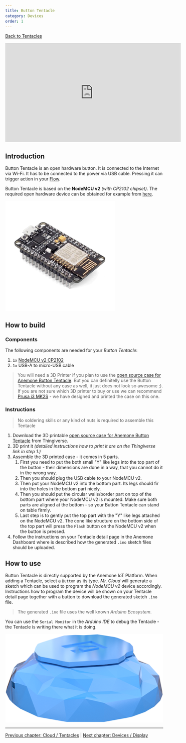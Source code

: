 ```yaml
---
title: Button Tentacle
category: Devices
order: 1
---
```


[<i class="fa fa-arrow-up" aria-hidden="true"></i> Back to Tentacles](/cloud/tentacles)

<iframe width="560" height="315" src="https://www.youtube.com/embed/XzEyqce2l4o?rel=0&amp;controls=0&amp;showinfo=0" frameborder="0" gesture="media" allow="encrypted-media" allowfullscreen></iframe>

## Introduction

Button Tentacle is an open hardware button. It is connected to the Internet via Wi-Fi. It has to be connected to the power via USB cable. Pressing it can trigger action in your [Flow](/cloud/flows).

Button Tentacle is based on the **NodeMCU v2** *(with CP2102 chipset)*. The required open hardware device can be obtained for example from [here](https://goo.gl/QWsBTM).

![NodeMCU v2](/images/nodemcu_v2.png)

## How to build

### Components

The following components are needed for your *Button Tentacle*:

1. `1x` [NodeMCU v2 CP2102](https://goo.gl/QWsBTM)
2. `1x` USB-A to micro-USB cable

> You will need a 3D Printer if you plan to use the [open source case for Anemone Button Tentacle](#). But you can definitelly use the Button Tentacle without any case as well, it just does not look so awesome ;). If you are not sure which 3D printer to buy or use we can recommend [Prusa i3 MK2S](https://www.prusa3d.com/#our-printer) - we have designed and printed the case on this one.

### Instructions

> No soldering skills or any kind of nuts is required to assemble this Tentacle

1. Download the 3D printable [open source case for Anemone Button Tentacle](#) from Thingiverse.
2. 3D print it *(detailed instructions how to print it are on the Thingiverse link in step 1.)*
3. Assemble the 3D printed case - it comes in 5 parts.
   1. First you need to put the both small "Y" like legs into the top part of the button - their dimensions are done in a way, that you cannot do it in the wrong way.
   2. Then you should plug the USB cable to your NodeMCU v2.
   3. Then put your NodeMCU v2 into the bottom part. Its legs should fir into the holes in the bottom part nicely.
   4. Then you should put the circular walls/border part on top of the bottom part where your NodeMCU v2 is mounted. Make sure both parts are aligned at the bottom - so your Button Tentacle can stand on table firmly.
   5. Last step is to gently put the top part with the "Y" like legs attached on the NodeMCU v2. The cone like structure on the bottom side of the top part will press the `Flash` button on the NodeMCU v2 when the button is pressed.
4. Follow the instructions on your Tentacle detail page in the Anemone Dashboard where is described how the generated `.ino` sketch files should be uploaded.

## How to use

Button Tentacle is directly supported by the Anemone IoT Platform. When adding a Tentacle, select a `Button` as its type. *Mr. Cloud* will generate a sketch which can be used to program the *NodeMCU v2* device accordingly. Instructions how to program the device will be shown on your Tentacle detail page together with a button to download the generated sketch `.ino` file.

> The generated `.ino` file uses the well known *Arduino Ecosystem*.

You can use the `Serial Monitor` in the *Arduino IDE* to debug the Tentacle - the Tentacle is writing there what it is doing.

![Button Tentacle](/images/button_tentacle.png)

-----

[<i class="fa fa-arrow-left" aria-hidden="true"></i> Previous chapter: Cloud / Tentacles](/cloud/tentacles) | [Next chapter: Devices / Display <i class="fa fa-arrow-right" aria-hidden="true"></i>](/devices/display)
